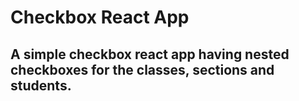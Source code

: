 # Checkbox React App

## A simple checkbox react app having nested checkboxes for the classes, sections and students.

